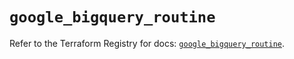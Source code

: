 # `google_bigquery_routine`

Refer to the Terraform Registry for docs: [`google_bigquery_routine`](https://registry.terraform.io/providers/hashicorp/google/6.18.0/docs/resources/bigquery_routine).

